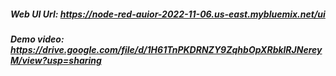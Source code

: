 ##### Web UI Url: https://node-red-auior-2022-11-06.us-east.mybluemix.net/ui
##### Demo video: https://drive.google.com/file/d/1H61TnPKDRNZY9ZqhbOpXRbklRJNereyM/view?usp=sharing
